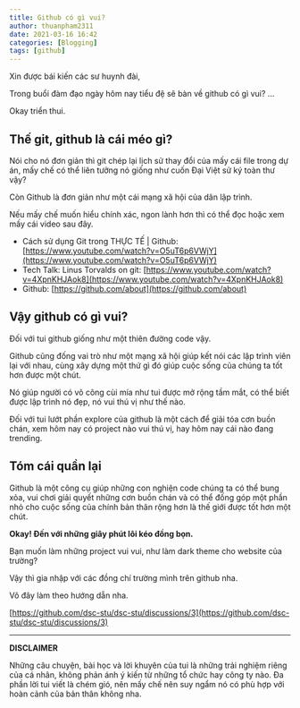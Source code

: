 ```yaml
---
title: Github có gì vui?
author: thuanpham2311
date: 2021-03-16 16:42
categories: [Blogging]
tags: [github]
---
```


Xin được bái kiến các sư huynh đài,

Trong buổi đàm đạo ngày hôm nay tiểu đệ sẽ bàn về github có gì vui? ...

Okay triển thui.

## Thế git, github là cái méo gì?

Nói cho nó đơn giản thì git chép lại lịch sử thay đổi của mấy cái file trong dự án, mấy chế có thể liên tưởng nó giống như cuốn Đại Việt sử ký toàn thư vậy?

Còn Github là đơn giản như một cái mạng xã hội của dân lập trình.

Nếu mấy chế muốn hiểu chính xác, ngon lành hơn thì có thể đọc hoặc xem mấy cái video sau đây.

- Cách sử dụng Git trong THỰC TẾ | Github: [https://www.youtube.com/watch?v=O5uT6p6VWjY](https://www.youtube.com/watch?v=O5uT6p6VWjY)
- Tech Talk: Linus Torvalds on git: [https://www.youtube.com/watch?v=4XpnKHJAok8](https://www.youtube.com/watch?v=4XpnKHJAok8)
- Github: [https://github.com/about](https://github.com/about)

## Vậy github có gì vui?

Đối với tui github giống như một thiên đường code vậy.

Github cũng đống vai trò như một mạng xã hội giúp kết nói các lập trình viên lại với nhau, cùng xây dựng một thứ gì đó giúp cuộc sống của chúng ta tốt hơn được một chút.

Nó giúp người có võ công cùi mía như tui được mở rộng tầm mắt, có thể biết được lập trình nó đẹp, nó vui thú vị như thế nào.

Đối với tui lướt phần explore của github là một cách để giải tóa cơn buồn chán, xem hôm nay có project nào vui thú vị, hay hôm nay cái nào đang trending.

## Tóm cái quần lại

Github là một công cụ giúp những con nghiện code chúng ta có thể bung xỏa, vui chơi giải quyết những cơn buồn chán và có thể đống góp một phần nhỏ cho cuộc sống của chính bản thân rộng hơn là thế giới được tốt hơn một chút.

**Okay! Đến với những giây phút lôi kéo đồng bọn.**

Bạn muốn làm những project vui vui, như làm dark theme cho website của trường?

Vậy thì gia nhập với các đồng chí trường mình trên github nha.

Vô đây làm theo hướng dẫn nha.

[https://github.com/dsc-stu/dsc-stu/discussions/3](https://github.com/dsc-stu/dsc-stu/discussions/3)

---

**DISCLAIMER**

Những câu chuyện, bài học và lời khuyên của tui là những trải nghiệm riêng của cá nhân, không phản ánh ý kiến từ những tổ chức hay công ty nào. Đa phần lời tui viết là chém gió, nên mấy chế nên suy ngẩm nó có phù hợp với hoàn cảnh của bản thân không nha.
